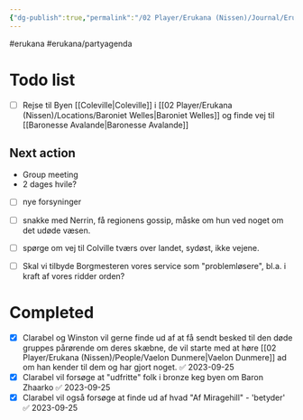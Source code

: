 ```yaml
---
{"dg-publish":true,"permalink":"/02 Player/Erukana (Nissen)/Journal/Erukana Party Agenda/"}
---
```


#erukana #erukana/partyagenda
# Todo list
- [ ] Rejse til Byen [[Coleville\|Coleville]] i [[02 Player/Erukana (Nissen)/Locations/Baroniet Welles\|Baroniet Welles]] og finde vej til [[Baronesse Avalande\|Baronesse Avalande]] 


## Next action 
- Group meeting
- 2 dages hvile?
- [ ] nye forsyninger
- [ ] snakke med Nerrin, få regionens gossip, måske om hun ved noget om det udøde væsen.
- [ ] spørge om vej til Colville tværs over landet, sydøst, ikke vejene. 
- [ ] Skal vi tilbyde Borgmesteren vores service som "problemløsere", bl.a. i kraft af vores ridder orden?



# Completed 
- [x] Clarabel og Winston vil gerne finde ud af at få sendt besked til den døde gruppes pårørende om deres skæbne, de vil starte med at høre [[02 Player/Erukana (Nissen)/People/Vaelon Dunmere\|Vaelon Dunmere]] ad om han kender til dem og har gjort noget. ✅ 2023-09-25
- [x] Clarabel vil forsøge at "udfritte" folk i bronze keg byen om Baron Zhaarko ✅ 2023-09-25
- [x] Clarabel vil også forsøge at finde ud af hvad "Af Miragehill" - 'betyder' ✅ 2023-09-25